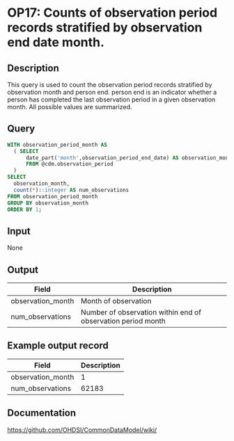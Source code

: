 <!---
Group:observation period
Name:OP17 Counts of observation period records stratified by observation end date month.
Author:Patrick Ryan
CDM Version: 5.3
-->

# OP17: Counts of observation period records stratified by observation end date month.

## Description
This query is used to count the observation period records stratified by observation month and person end. person end is an indicator whether a person has completed the last observation period in a given observation month. All possible values are summarized.

## Query
```sql
WITH observation_period_month AS
  ( SELECT
      date_part('month',observation_period_end_date) AS observation_month
      FROM @cdm.observation_period
  )
SELECT
  observation_month,
  count(*)::integer AS num_observations
FROM observation_period_month
GROUP BY observation_month
ORDER BY 1;
```

## Input

None

## Output

| Field |  Description |
| --- | --- |
| observation_month | Month of observation |
| num_observations | Number of observation within end of observation period month |

## Example output record

|  Field |  Description |
| --- | --- |
| observation_month |  1 |
| num_observations |  62183 |

## Documentation
https://github.com/OHDSI/CommonDataModel/wiki/
